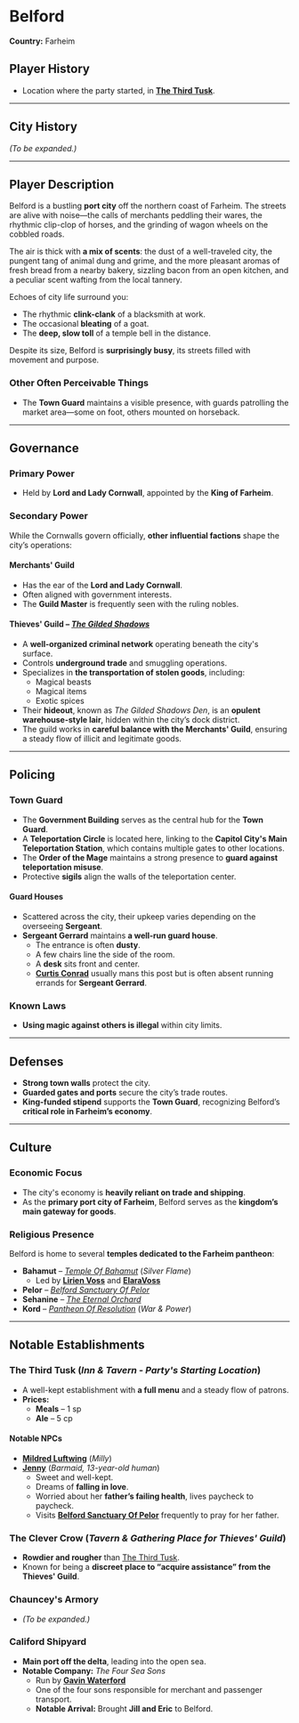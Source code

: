 # Belford
**Country:** Farheim  

## Player History  
- Location where the party started, in **[The Third Tusk](../../inns/TheThirdTusk.md)**.  

---

## City History  
*(To be expanded.)*  

---

## Player Description  
Belford is a bustling **port city** off the northern coast of Farheim. The streets are alive with noise—the calls of merchants peddling their wares, the rhythmic clip-clop of horses, and the grinding of wagon wheels on the cobbled roads.  

The air is thick with **a mix of scents**: the dust of a well-traveled city, the pungent tang of animal dung and grime, and the more pleasant aromas of fresh bread from a nearby bakery, sizzling bacon from an open kitchen, and a peculiar scent wafting from the local tannery.  

Echoes of city life surround you:  
- The rhythmic **clink-clank** of a blacksmith at work.  
- The occasional **bleating** of a goat.  
- The **deep, slow toll** of a temple bell in the distance.  

Despite its size, Belford is **surprisingly busy**, its streets filled with movement and purpose.  

### Other Often Perceivable Things  
- The **Town Guard** maintains a visible presence, with guards patrolling the market area—some on foot, others mounted on horseback.  

---

## Governance  
### Primary Power  
- Held by **Lord and Lady Cornwall**, appointed by the **King of Farheim**.  

### Secondary Power  
While the Cornwalls govern officially, **other influential factions** shape the city’s operations:  

#### Merchants' Guild  
- Has the ear of the **Lord and Lady Cornwall**.  
- Often aligned with government interests.  
- The **Guild Master** is frequently seen with the ruling nobles.  

#### Thieves' Guild – *[The Gilded Shadows](../../guilds/GildedShadows.md)*  
- A **well-organized criminal network** operating beneath the city's surface.  
- Controls **underground trade** and smuggling operations.  
- Specializes in **the transportation of stolen goods**, including:  
  - Magical beasts  
  - Magical items  
  - Exotic spices  
- Their **hideout**, known as *The Gilded Shadows Den*, is an **opulent warehouse-style lair**, hidden within the city’s dock district.  
- The guild works in **careful balance with the Merchants' Guild**, ensuring a steady flow of illicit and legitimate goods.  

---

## Policing  
### Town Guard  
- The **Government Building** serves as the central hub for the **Town Guard**.  
- A **Teleportation Circle** is located here, linking to the **Capitol City's Main Teleportation Station**, which contains multiple gates to other locations.  
- The **Order of the Mage** maintains a strong presence to **guard against teleportation misuse**.  
- Protective **sigils** align the walls of the teleportation center.  

#### Guard Houses  
- Scattered across the city, their upkeep varies depending on the overseeing **Sergeant**.  
- **Sergeant Gerrard** maintains **a well-run guard house**.  
  - The entrance is often **dusty**.  
  - A few chairs line the side of the room.  
  - A **desk** sits front and center.  
  - **[Curtis Conrad](../../towns/Belford/NPCs/CurtisConrad.md)** usually mans this post but is often absent running errands for **Sergeant Gerrard**.  

### Known Laws  
- **Using magic against others is illegal** within city limits.  

---

## Defenses  
- **Strong town walls** protect the city.  
- **Guarded gates and ports** secure the city’s trade routes.  
- **King-funded stipend** supports the **Town Guard**, recognizing Belford’s **critical role in Farheim’s economy**.  

---

## Culture  
### Economic Focus  
- The city's economy is **heavily reliant on trade and shipping**.  
- As the **primary port city of Farheim**, Belford serves as the **kingdom’s main gateway for goods**.  

### Religious Presence  
Belford is home to several **temples dedicated to the Farheim pantheon**:  
- **Bahamut** – *[Temple Of Bahamut](../../temples/TempleOfBahamut.md)* (*Silver Flame*)  
  - Led by **[Lirien Voss](../../towns/Belford/NPCs/LirienVoss.md)** and **[ElaraVoss](../../towns/Belford/NPCs/ElaraVoss.md)**  
- **Pelor** – *[Belford Sanctuary Of Pelor](../../temples/BelfordSanctuaryOfPelor.md)*  
- **Sehanine** – *[The Eternal Orchard](../../temples/TheEternalOrchard.md)*  
- **Kord** – *[Pantheon Of Resolution](../../temples/PantheonOfResolution.md)* (*War & Power*)  

---

## Notable Establishments  
### The Third Tusk (*Inn & Tavern - Party's Starting Location*)  
- A well-kept establishment with **a full menu** and a steady flow of patrons.  
- **Prices:**  
  - **Meals** – 1 sp  
  - **Ale** – 5 cp  

#### Notable NPCs  
- **[Mildred Luftwing](../../towns/Belford/NPCs/MildredLuftwing.md)** (*Milly*)  
- **[Jenny](../../towns/Belford/NPCs/Jenny.md)** (*Barmaid, 13-year-old human*)  
  - Sweet and well-kept.  
  - Dreams of **falling in love**.  
  - Worried about her **father’s failing health**, lives paycheck to paycheck.  
  - Visits **[Belford Sanctuary Of Pelor](../../temples/BelfordSanctuaryOfPelor.md)** frequently to pray for her father.  

### The Clever Crow (*Tavern & Gathering Place for Thieves' Guild*)  
- **Rowdier and rougher** than [The Third Tusk](../../inns/TheThirdTusk.md).  
- Known for being a **discreet place to “acquire assistance” from the Thieves' Guild**.  

### Chauncey's Armory  
- *(To be expanded.)*  

### Califord Shipyard  
- **Main port off the delta**, leading into the open sea.  
- **Notable Company:** *The Four Sea Sons*  
  - Run by **[Gavin Waterford](../../towns/Belford/NPCs/GavinWaterford.md)**  
  - One of the four sons responsible for merchant and passenger transport.  
  - **Notable Arrival:** Brought **Jill and Eric** to Belford.  
